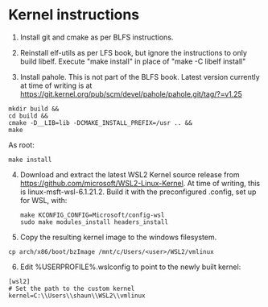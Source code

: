 # Kernel instructions

1. Install git and cmake as per BLFS instructions.

2. Reinstall elf-utils as per LFS book, but ignore the instructions to only build libelf. Execute "make install" in place of "make -C libelf install"
  
3. Install pahole. This is not part of the BLFS book. Latest version currently at time of writing is at https://git.kernel.org/pub/scm/devel/pahole/pahole.git/tag/?=v1.25
```
mkdir build &&
cd build &&
cmake -D__LIB=lib -DCMAKE_INSTALL_PREFIX=/usr .. &&
make
```
As root:
```
make install
```

4. Download and extract the latest WSL2 Kernel source release from https://github.com/microsoft/WSL2-Linux-Kernel. At time of writing, this is linux-msft-wsl-6.1.21.2.
   Build it with the preconfigured .config, set up for WSL, with:
   ```
   make KCONFIG_CONFIG=Microsoft/config-wsl
   sudo make modules_install headers_install
   ```

5. Copy the resulting kernel image to the windows filesystem.
```
cp arch/x86/boot/bzImage /mnt/c/Users/<user>/WSL2/vmlinux
```
6. Edit %USERPROFILE%\.wslconfig to point to the newly built kernel:
```
[wsl2]
# Set the path to the custom kernel
kernel=C:\\Users\\shaun\\WSL2\\vmlinux
```

